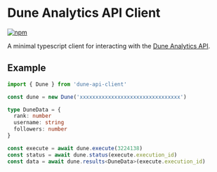 # Dune Analytics API Client

[![npm](https://img.shields.io/npm/v/dune-api-client)](https://www.npmjs.com/package/dune-api-client)

A minimal typescript client for interacting with the [Dune Analytics API](https://dune.com/docs/api/).

## Example

```typescript
import { Dune } from 'dune-api-client'

const dune = new Dune('xxxxxxxxxxxxxxxxxxxxxxxxxxxxxxxx')

type DuneData = {
  rank: number
  username: string
  followers: number
}

const execute = await dune.execute(3224138)
const status = await dune.status(execute.execution_id)
const data = await dune.results<DuneData>(execute.execution_id)
```
